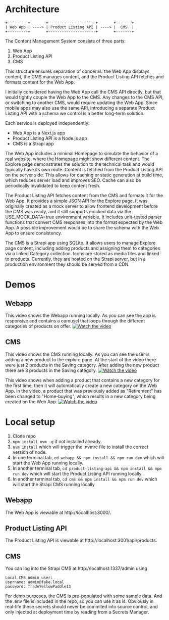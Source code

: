 # Architecture

```
+---------+       +---------------------+       +-------+
| Web App | ----> | Product Listing API | ----> |  CMS  |
+---------+       +---------------------+       +-------+
```

The Content Management System consists of three parts:

1. Web App
2. Product Listing API
3. CMS

This structure ensures separation of concerns: the Web App displays content, the CMS manages content, and the Product Listing API fetches and formats content for the Web App.

I initially considered having the Web App call the CMS API directly, but that would tightly couple the Web App to the CMS. Any changes to the CMS API, or switching to another CMS, would require updating the Web App. Since mobile apps may also use the same API, introducing a separate Product Listing API with a schema we control is a better long-term solution.

Each service is deployed independently:

- Web App is a Next.js app
- Product Listing API is a Node.js app
- CMS is a Strapi app

The Web App includes a minimal Homepage to simulate the behavior of a real website, where the Homepage might show different content. The Explore page demonstrates the solution to the technical task and would typically have its own route. Content is fetched from the Product Listing API on the server side. This allows for caching or static generation at build time, which reduces server load and improves SEO. Cache can also be periodically invalidated to keep content fresh.

The Product Listing API fetches content from the CMS and formats it for the Web App. It provides a simple JSON API for the Explore page. It was originally created as a mock server to allow frontend development before the CMS was ready, and it still supports mocked data via the USE_MOCK_DATA=true environment variable. It includes unit-tested parser functions that convert CMS responses into the format expected by the Web App. A possible improvement would be to share the schema with the Web App to ensure consistency.

The CMS is a Strapi app using SQLite. It allows users to manage Explore page content, including adding products and assigning them to categories via a linked Category collection. Icons are stored as media files and linked to products. Currently, they are hosted on the Strapi server, but in a production environment they should be served from a CDN.

# Demos

## Webapp

This video shows the Webapp running locally. As you can see the app is responsive and contains a carousel that loops through the different categories of products on offer.
[![Watch the video](https://img.youtube.com/vi/xqW-2fyHKHA/maxresdefault.jpg)](https://www.youtube.com/watch?v=xqW-2fyHKHA)

## CMS

This video shows the CMS running locally. As you can see the user is adding a new product to the explore page. At the start of the video there were just 2 products in the Saving category. After adding the new product there are 3 products in the Saving category.
[![Watch the video](https://img.youtube.com/vi/d-3-iGWFBp0/maxresdefault.jpg)](https://www.youtube.com/watch?v=d-3-iGWFBp0)

This video shows when adding a product that contains a new category for the first time, then it will automatically create a new category on the Web App. In the video, a product that was previously added as "Retirement" has been changed to "Home-buying", which results in a new category being created on the Web App.
[![Watch the video](https://img.youtube.com/vi/zIlezMDnbIo/maxresdefault.jpg)](https://www.youtube.com/watch?v=zIlezMDnbIo)

# Local setup

1. Clone repo
2. `npm install nvm -g` if not installed already.
3. `nvm install` which will trigger the .nvmrc file to install the correct version of node.
4. In one terminal tab, `cd webapp && npm install && npm run dev` which will start the Web App running locally.
5. In another terminal tab, `cd product-listing-api && npm install && npm run dev` which will start the Product Listing API running locally.
6. In another terminal tab, `cd cms && npm install && npm run dev` which will start the Strapi CMS running locally

## Webapp

The Web App is viewable at http://localhost:3000/.

## Product Listing API

The Product Listing API is viewable at http://localhost:3001/api/products.

## CMS

You can log into the Strapi CMS at http://localhost:1337/admin using

```
Local CMS Admin user:
username: admin@fake.local
password: TradeYellowPaddle13
```

For demo purposes, the CMS is pre-populated with some sample data. And the .env file is included in the repo, so you can use it as is. Obviously in real-life these secrets should never be commited into source control, and only injected at deployment time by reading from a Secrets Manager.
